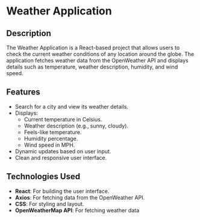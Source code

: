 # Weather Application

## Description
The Weather Application is a React-based project that allows users to check the current weather conditions of any location around the globe. The application fetches weather data from the OpenWeather API and displays details such as temperature, weather description, humidity, and wind speed.

## Features
- Search for a city and view its weather details.
- Displays:
  - Current temperature in Celsius.
  - Weather description (e.g., sunny, cloudy).
  - Feels-like temperature.
  - Humidity percentage.
  - Wind speed in MPH.
- Dynamic updates based on user input.
- Clean and responsive user interface.

## Technologies Used
- **React**: For building the user interface.
- **Axios**: For fetching data from the OpenWeather API.
- **CSS**: For styling and layout.
- **OpenWeatherMap API**: For fetching weather data

